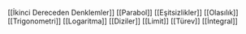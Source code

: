 [[İkinci Dereceden Denklemler]]
[[Parabol]]
[[Eşitsizlikler]]
[[Olasılık]]
[[Trigonometri]]
[[Logaritma]]
[[Diziler]]
[[Limit]]
[[Türev]]
[[İntegral]]
